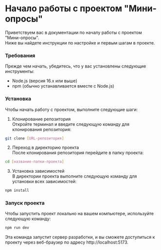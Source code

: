 # Начало работы с проектом "Мини-опросы"

Приветствуем вас в документации по началу работы с проектом "Мини-опросы". </br>
Ниже вы найдете инструкции по настройке и первым шагам в проекте.

### Требования

Прежде чем начать, убедитесь, что у вас установлены следующие инструменты:

- Node.js (версия 16.x или выше)
- npm (обычно устанавливается вместе с Node.js)

### Установка

Чтобы начать работу с проектом, выполните следующие шаги:

1. Клонирование репозитория</br>
   Откройте терминал и введите следующую команду для клонирования репозитория:

```bash
git clone [URL-репозитория]
```

2. Переход в директорию проекта</br>
   После клонирования репозитория перейдите в папку проекта:

```bash
cd [название-папки-проекта]
```

3. Установка зависимостей</br>
   В директории проекта выполните следующую команду для установки всех зависимостей:

```bash
npm install
```

### Запуск проекта

Чтобы запустить проект локально на вашем компьютере, используйте следующую команду:

```bash
npm run dev
```

Эта команда запустит сервер разработки, и вы сможете доступиться к проекту через веб-браузер по адресу http://localhost:5173.
